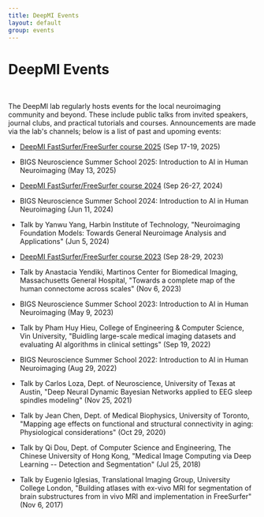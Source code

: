 ```yaml
---
title: DeepMI Events
layout: default
group: events
---
```


# DeepMI Events

<br>

The DeepMI lab regularly hosts events for the local neuroimaging community and beyond. These include public talks from invited speakers, journal clubs, and practical tutorials and courses. Announcements are made via the lab's channels; below is a list of past and upoming events:

- [DeepMI FastSurfer/FreeSurfer course 2025](/events/workshops/fastsurfer-course-2025) (Sep 17-19, 2025)

- BIGS Neuroscience Summer School 2025: Introduction to AI in Human Neuroimaging (May 13, 2025)

- [DeepMI FastSurfer/FreeSurfer course 2024](/events/workshops/fastsurfer-course-2024) (Sep 26-27, 2024)

- BIGS Neuroscience Summer School 2024: Introduction to AI in Human Neuroimaging (Jun 11, 2024)

- Talk by Yanwu Yang, Harbin Institute of Technology, "Neuroimaging Foundation Models: Towards General Neuroimage Analysis and Applications" (Jun 5, 2024)

- [DeepMI FastSurfer/FreeSurfer course 2023](/events/workshops/fastsurfer-course-2023) (Sep 28-29, 2023)

- Talk by Anastacia Yendiki, Martinos Center for Biomedical Imaging, Massachusetts General Hospital, "Towards a complete map of the human connectome across scales" (Nov 6, 2023)

- BIGS Neuroscience Summer School 2023: Introduction to AI in Human Neuroimaging (May 9, 2023)

- Talk by Pham Huy Hieu, College of Engineering & Computer Science, Vin University, "Buidling large-scale medical imaging datasets and evaluating AI algorithms in clinical settings" (Sep 19, 2022)

- BIGS Neuroscience Summer School 2022: Introduction to AI in Human Neuroimaging (Aug 29, 2022)

- Talk by Carlos Loza, Dept. of Neuroscience, University of Texas at Austin, "Deep Neural Dynamic Bayesian Networks applied to EEG sleep spindles modeling" (Nov 25, 2021)

- Talk by Jean Chen, Dept. of Medical Biophysics, University of Toronto, "Mapping age effects on functional and structural connectivity in aging: Physiological considerations" (Oct 29, 2020)

- Talk by Qi Dou, Dept. of Computer Science and Engineering, The Chinese University of Hong Kong, "Medical Image Computing via Deep Learning -- Detection and Segmentation" (Jul 25, 2018)

- Talk by Eugenio Iglesias, Translational Imaging Group, University College London, "Building atlases with ex-vivo MRI for segmentation of brain substructures from in vivo MRI and implementation in FreeSurfer"  (Nov 6, 2017)

<br>
